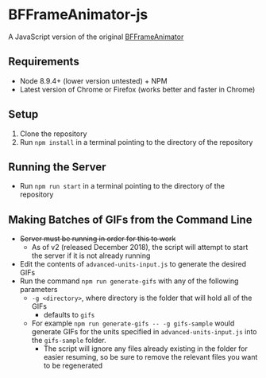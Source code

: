 # BFFrameAnimator-js

A JavaScript version of the original [BFFrameAnimator](https://github.com/BluuArc/BFFrameAnimator)

## Requirements
* Node 8.9.4+ (lower version untested) + NPM
* Latest version of Chrome or Firefox (works better and faster in Chrome)

## Setup

1. Clone the repository
2. Run `npm install` in a terminal pointing to the directory of the repository

## Running the Server

* Run `npm run start` in a terminal pointing to the directory of the repository

## Making Batches of GIFs from the Command Line

* ~~Server must be running in order for this to work~~
  * As of v2 (released December 2018), the script will attempt to start the server if it is not already running
* Edit the contents of `advanced-units-input.js` to generate the desired GIFs
* Run the command `npm run generate-gifs` with any of the following parameters
  * `-g <directory>`, where directory is the folder that will hold all of the GIFs
    * defaults to `gifs`  
  * For example `npm run generate-gifs -- -g gifs-sample` would generate GIFs for the units specified in `advanced-units-input.js` into the `gifs-sample` folder.
    * The script will ignore any files already existing in the folder for easier resuming, so be sure to remove the relevant files you want to be regenerated
